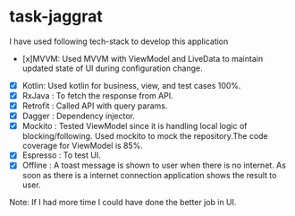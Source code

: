 # task-jaggrat

I have used following tech-stack to develop this application

- [x]MVVM: Used MVVM with ViewModel and LiveData to maintain updated state of UI during configuration change.
- [x] Kotlin: Used kotlin for business, view, and test cases 100%. 
- [x] RxJava : To fetch the response from API. 
- [x] Retrofit : Called API with query params.
- [x] Dagger : Dependency injector. 
- [x] Mockito : Tested ViewModel since it is handling local logic of blocking/following. Used mockito to mock the repository.The code coverage for ViewModel is 85%.
- [x] Espresso : To test UI. 
- [x] Offline : A toast message is shown to user when there is no internet. As soon as there is a internet connection application shows the result to user. 

Note: If I had more time I could have done the better job in UI.   